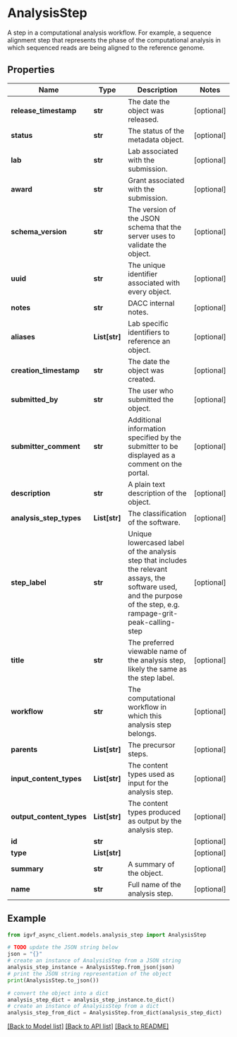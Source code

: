 # AnalysisStep

A step in a computational analysis workflow. For example, a sequence alignment step that represents the phase of the computational analysis in which sequenced reads are being aligned to the reference genome.

## Properties

Name | Type | Description | Notes
------------ | ------------- | ------------- | -------------
**release_timestamp** | **str** | The date the object was released. | [optional] 
**status** | **str** | The status of the metadata object. | [optional] 
**lab** | **str** | Lab associated with the submission. | [optional] 
**award** | **str** | Grant associated with the submission. | [optional] 
**schema_version** | **str** | The version of the JSON schema that the server uses to validate the object. | [optional] 
**uuid** | **str** | The unique identifier associated with every object. | [optional] 
**notes** | **str** | DACC internal notes. | [optional] 
**aliases** | **List[str]** | Lab specific identifiers to reference an object. | [optional] 
**creation_timestamp** | **str** | The date the object was created. | [optional] 
**submitted_by** | **str** | The user who submitted the object. | [optional] 
**submitter_comment** | **str** | Additional information specified by the submitter to be displayed as a comment on the portal. | [optional] 
**description** | **str** | A plain text description of the object. | [optional] 
**analysis_step_types** | **List[str]** | The classification of the software. | [optional] 
**step_label** | **str** | Unique lowercased label of the analysis step that includes the relevant assays, the software used, and the purpose of the step, e.g. rampage-grit-peak-calling-step | [optional] 
**title** | **str** | The preferred viewable name of the analysis step, likely the same as the step label. | [optional] 
**workflow** | **str** | The computational workflow in which this analysis step belongs. | [optional] 
**parents** | **List[str]** | The precursor steps. | [optional] 
**input_content_types** | **List[str]** | The content types used as input for the analysis step. | [optional] 
**output_content_types** | **List[str]** | The content types produced as output by the analysis step. | [optional] 
**id** | **str** |  | [optional] 
**type** | **List[str]** |  | [optional] 
**summary** | **str** | A summary of the object. | [optional] 
**name** | **str** | Full name of the analysis step. | [optional] 

## Example

```python
from igvf_async_client.models.analysis_step import AnalysisStep

# TODO update the JSON string below
json = "{}"
# create an instance of AnalysisStep from a JSON string
analysis_step_instance = AnalysisStep.from_json(json)
# print the JSON string representation of the object
print(AnalysisStep.to_json())

# convert the object into a dict
analysis_step_dict = analysis_step_instance.to_dict()
# create an instance of AnalysisStep from a dict
analysis_step_from_dict = AnalysisStep.from_dict(analysis_step_dict)
```
[[Back to Model list]](../README.md#documentation-for-models) [[Back to API list]](../README.md#documentation-for-api-endpoints) [[Back to README]](../README.md)


